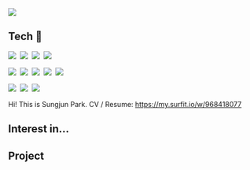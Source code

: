 <a>
    <img 
        src="https://postfiles.pstatic.net/MjAyMjAxMThfMTA0/MDAxNjQyNTE1OTc1MDA2.ZghSwGPGOwWN8GQUatc9NWZqPXAbi4dNSGUG4_g6TVAg.DHhsC9-If9Zh23kdfV6TSztbdTYVUNUSpsTmy24TuwYg.PNG.pscq2020/introduction_github.png?type=w966">
</a>

## Tech 🔭
<p></p>
<p><img src="https://img.shields.io/badge/HTML5-E34F26?style=flat&logo=html5&logoColor=white"/>&nbsp;
<img src="https://img.shields.io/badge/CSS3-1572B6?style=flat&logo=css3&logoColor=white"/>&nbsp;
<img src="https://img.shields.io/badge/JavaScript-gray?style=flat&logo=JavaScript&logoColor=F7DF1E"/>&nbsp;
<img src="https://img.shields.io/badge/React-white?style=flat&logo=React&logoColor=61DAFB"/></p>

<p><img src="https://img.shields.io/badge/Java-007396?style=flat&logo=Java&logoColor=white"/>&nbsp;
<img src="https://img.shields.io/badge/Python-white?style=flat&logo=Python&logoColor=#3776AB"/>&nbsp;
<img src="https://img.shields.io/badge/C-pink?style=flat&logo=c&logoColor=#A8B9CC"/>&nbsp;
<img src="https://img.shields.io/badge/MySQL-f1d8d9?style=flat&logo=MySQL&logoColor=4479A1"/>&nbsp;
<img src="https://img.shields.io/badge/C++-white?style=flat&logo=C&logoColor=00599C"/></p>

<p><img src="https://img.shields.io/badge/Notion-b4f5bd?style=flat&logo=Notion&logoColor=black"/>&nbsp;
<img src="https://img.shields.io/badge/GitHub-gray?style=flat&logo=GitHub&logoColor=black"/>&nbsp;
<img src="https://img.shields.io/badge/Git-blue?style=flat&logo=Git&logoColor=F05032"/></p>

Hi! This is Sungjun Park.
CV / Resume: https://my.surfit.io/w/968418077

## Interest in...

## Project

<!--
**psxxj/psxxj** is a ✨ _special_ ✨ repository because its `README.md` (this file) appears on your GitHub profile.

Here are some ideas to get you started:

- 🔭 I’m currently working on ...
- 🌱 I’m currently learning ...
- 👯 I’m looking to collaborate on ...
- 🤔 I’m looking for help with ...
- 💬 Ask me about ...
- 📫 How to reach me: ...
- 😄 Pronouns: ...
- ⚡ Fun fact: ...
-->
